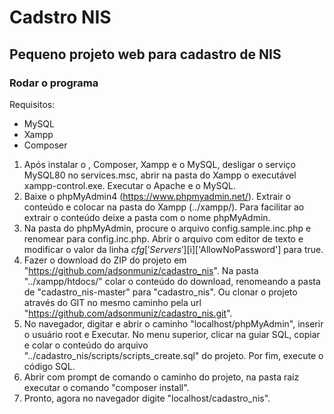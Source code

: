 # Cadstro NIS
## Pequeno projeto web para cadastro de NIS

### Rodar o programa
Requisitos:
- MySQL
- Xampp
- Composer
1) Após instalar o , Composer, Xampp e o MySQL, desligar o serviço MySQL80 no services.msc, abrir na pasta do Xampp o executável xampp-control.exe. Executar o Apache e o MySQL.
2) Baixe o phpMyAdmin4 (https://www.phpmyadmin.net/). Extrair o conteúdo e colocar na pasta do Xampp (../xampp/). Para facilitar ao extrair o conteúdo deixe a pasta com o nome phpMyAdmin.
3) Na pasta do phpMyAdmin, procure o arquivo config.sample.inc.php e renomear para config.inc.php. Abrir o arquivo com editor de texto e modificar o valor da linha $cfg['Servers'][$i]['AllowNoPassword'] para true.
4) Fazer o download do ZIP do projeto em "https://github.com/adsonmuniz/cadastro_nis". Na pasta "../xampp/htdocs/" colar o conteúdo do download, renomeando a pasta de "cadastro_nis-master" para "cadastro_nis". Ou clonar o projeto através do GIT no mesmo caminho pela url "https://github.com/adsonmuniz/cadastro_nis.git".
5) No navegador, digitar e abrir o caminho "localhost/phpMyAdmin", inserir o usuário root e Executar. No menu superior, clicar na guiar SQL, copiar e colar o conteúdo do arquivo "../cadastro_nis/scripts/scripts_create.sql" do projeto. Por fim, execute o código SQL.
6) Abrir com prompt de comando o caminho do projeto, na pasta raíz executar o comando "composer install".
7) Pronto, agora no navegador digite "localhost/cadastro_nis".
